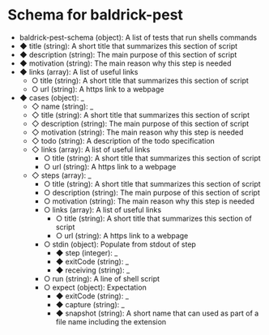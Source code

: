 # Schema for baldrick-pest

-  baldrick-pest-schema (object): A list of tests that run shells commands
  - ◆ title (string): A short title that summarizes this section of script
  - ◆ description (string): The main purpose of this section of script
  - ◆ motivation (string): The main reason why this step is needed
  - ◆ links (array): A list of useful links
    - ○ title (string): A short title that summarizes this section of script
    - ○ url (string): A https link to a webpage
  - ◆ cases (object): _
    - ◇ name (string): _
    - ◇ title (string): A short title that summarizes this section of script
    - ◇ description (string): The main purpose of this section of script
    - ◇ motivation (string): The main reason why this step is needed
    - ◇ todo (string): A description of the todo specification
    - ◇ links (array): A list of useful links
      - ○ title (string): A short title that summarizes this section of script
      - ○ url (string): A https link to a webpage
    - ◇ steps (array): _
      - ○ title (string): A short title that summarizes this section of script
      - ○ description (string): The main purpose of this section of script
      - ○ motivation (string): The main reason why this step is needed
      - ○ links (array): A list of useful links
        - ○ title (string): A short title that summarizes this section of script
        - ○ url (string): A https link to a webpage
      - ○ stdin (object): Populate from stdout of step
        - ◆ step (integer): _
        - ◆ exitCode (string): _
        - ◆ receiving (string): _
      - ○ run (string): A line of shell script
      - ○ expect (object): Expectation
        - ◆ exitCode (string): _
        - ◆ capture (string): _
        - ◆ snapshot (string): A short name that can used as part of a file name including the extension

